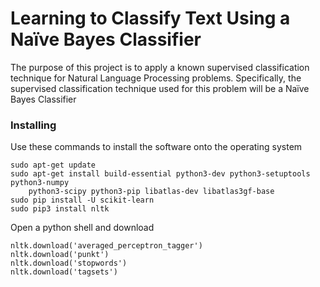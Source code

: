 # Learning to Classify Text Using a Naïve Bayes Classifier

The purpose of this project is to apply a known supervised classification
technique for Natural Language Processing problems. Specifically,
the supervised classification technique used for this problem will be a 
Naïve Bayes Classifier

### Installing

Use these commands to install the software onto the operating system

```
sudo apt-get update
sudo apt-get install build-essential python3-dev python3-setuptools python3-numpy 
    python3-scipy python3-pip libatlas-dev libatlas3gf-base
sudo pip install -U scikit-learn
sudo pip3 install nltk

```

Open a python shell and download

```
nltk.download('averaged_perceptron_tagger')
nltk.download('punkt')
nltk.download('stopwords')
nltk.download('tagsets')

```